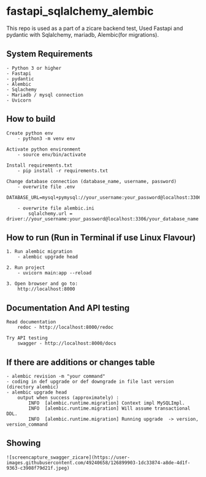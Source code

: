 # fastapi_sqlalchemy_alembic

This repo is used as a part of a zicare backend test, Used Fastapi and pydantic with Sqlalchemy, mariadb, Alembic(for migrations).


## System Requirements
    
    - Python 3 or higher
    - Fastapi
    - pydantic
    - Alembic
    - Sqlachemy
    - Mariadb / mysql connection
    - Uvicorn


## How to build

    Create python env
        - python3 -m venv env
    
    Activate python environment
        - source env/bin/activate

    Install requirements.txt
        - pip install -r requirements.txt

    Change database connection (database_name, username, password)
        - overwrite file .env
            DATABASE_URL=mysql+pymysql://your_username:your_password@localhost:3306/your_database_name

        - overwrite file alembic.ini
            sqlalchemy.url = driver://your_username:your_password@localhost:3306/your_database_name


## How to run (Run in Terminal if use Linux Flavour)

    1. Run alembic migration
        - alembic upgrade head
    
    2. Run project
        - uvicorn main:app --reload

    3. Open browser and go to:
        http://localhost:8000


## Documentation And API testing

    Read documentation
        redoc - http://localhost:8000/redoc

    Try API testing
        swagger - http://localhost:8000/docs

## If there are additions or changes table

    - alembic revision -m "your command"
    - coding in def upgrade or def downgrade in file last version (directory alembic)
    - alembic upgrade head
        output when success (approximately) :
            INFO  [alembic.runtime.migration] Context impl MySQLImpl.
            INFO  [alembic.runtime.migration] Will assume transactional DDL.
            INFO  [alembic.runtime.migration] Running upgrade  -> version, version_command
            
            
## Showing
    ![screencapture_swagger_zicare](https://user-images.githubusercontent.com/49240658/126899903-1dc33874-a8de-4d1f-9363-c3908f79d21f.jpeg)
